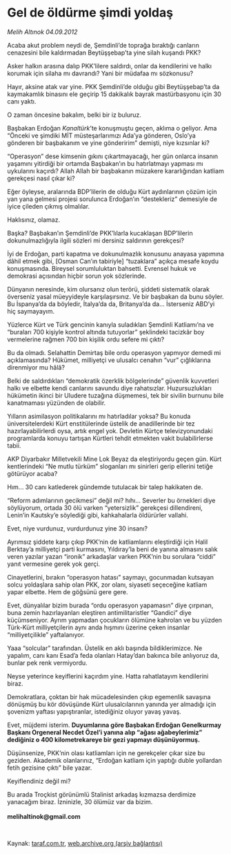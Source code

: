 # Gel de öldürme şimdi yoldaş

*Melih Altınok 04.09.2012*

<div class="yazi"><p>Acaba akut problem neydi de, Şemdinli’de toprağa bıraktığı canların cenazesini bile kaldırmadan Beytüşşebap’ta yine silah kuşandı PKK?</p>
<p>Asker halkın arasına dalıp PKK’lilere saldırdı, onlar da kendilerini ve halkı korumak için silaha mı davrandı? Yani bir müdafaa mı sözkonusu?</p>
<p>Hayır, aksine atak var yine. PKK Şemdinli’de olduğu gibi Beytüşşebap’ta da kaymakamlık binasını ele geçirip 15 dakikalık bayrak mastürbasyonu için 30 canı yaktı.</p>
<p>O zaman öncesine bakalım, belki bir iz buluruz.</p>
<p>Başbakan Erdoğan <i>Kanaltürk</i>’te konuşmuştu geçen, aklıma o geliyor. Ama “Önceki ve şimdiki MİT müsteşarlarımızı Ada’ya gönderen, Oslo’ya gönderen bir başbakanım ve yine gönderirim” demişti, niye kızsınlar ki?</p>
<p>“Operasyon” dese kimsenin gıkını çıkartmayacağı, her gün onlarca insanın yaşamını yitirdiği bir ortamda Başbakan’ın bu hatırlatmayı yapması mı uykularını kaçırdı? Allah Allah bir başbakanın müzakere kararlığından katliam gerekçesi nasıl çıkar ki?</p>
<p>Eğer öyleyse, aralarında BDP’lilerin de olduğu Kürt aydınlarının çözüm için yan yana gelmesi projesi sorulunca Erdoğan’ın “destekleriz” demesiyle de iyice çileden çıkmış olmalılar. </p>
<p>Haklısınız, olamaz. </p>
<p>Başka? Başbakan’ın Şemdinli’de PKK’lılarla kucaklaşan BDP’lilerin dokunulmazlığıyla ilgili sözleri mi dersiniz saldırının gerekçesi?</p>
<p>İyi de Erdoğan, parti kapatma ve dokunulmazlık konusunu anayasa yapımına dâhil etmek gibi, [Osman Can’ın tabiriyle] “tuzaklara” açıkça mesafe koydu konuşmasında. Bireysel sorumluluktan bahsetti. Evrensel hukuk ve demokrasi açısından hiçbir sorun yok sözlerinde.</p>
<p>Dünyanın neresinde, kim olursanız olun terörü, şiddeti sistematik olarak överseniz yasal müeyyideyle karşılaşırsınız. Ve bir başbakan da bunu söyler. Bu İspanya’da da böyledir, İtalya’da da, Britanya’da da... İsterseniz ABD’yi hiç saymayayım.</p>
<p>Yüzlerce Kürt ve Türk gencinin kanıyla suladıkları Şemdinli Katliamı’na ve “buraları 700 kişiyle kontrol altında tutuyorlar” şeklindeki tacizkâr boy vermelerine rağmen 700 bin kişilik ordu sefere mi çıktı?</p>
<p>Bu da olmadı. Selahattin Demirtaş bile ordu operasyon yapmıyor demedi mi açıklamasında? Hükümet, milliyetçi ve ulusalcı cenahın “vur” çığlıklarına direnmiyor mu hâlâ?</p>
<p>Belki de saldırdıkları “demokratik özerklik bölgelerinde” güvenlik kuvvetleri halkı ve elbette kendi canlarını savundu diye rahatsızlar. Huzursuzlukları hükümetin ikinci bir Uludere tuzağına düşmemesi, tek bir sivilin burnunu bile kanatmaması yüzünden de olabilir.</p>
<p>Yılların asimilasyon politikalarını mı hatırladılar yoksa? Bu konuda üniversitelerdeki Kürt enstitülerinde üstelik de anadillerinde bir tez hazırlayabilirlerdi oysa, artık engel yok. Devletin Kürtçe televizyonundaki programlarda konuyu tartışan Kürtleri tehdit etmekten vakit bulabilirlerse tabii.</p>
<p>AKP Diyarbakır Milletvekili Mine Lok Beyaz da eleştiriyordu geçen gün. Kürt kentlerindeki “Ne mutlu türküm” sloganları mı sinirleri gerip ellerini tetiğe götürüyor acaba?</p>
<p>Hım... 30 canı katlederek gündemde tutulacak bir talep hakikaten de.</p>
<p>“Reform adımlarının gecikmesi” değil mi? hıhı... Severler bu örnekleri diye söylüyorum, ortada 30 ölü varken “yetersizlik” gerekçesi dillendireni, Lenin’in Kautsky’e söylediği gibi, kahkahalarla öldürürler vallahi. </p>
<p>Evet, niye vurdunuz, vurdurdunuz yine 30 insanı?</p>
<p>Ayrımsız şiddete karşı çıkıp PKK’nin de katliamlarını eleştirdiği için Halil Berktay’a milliyetçi parti kurmasını, Yıldıray’la beni de yanına almasını salık veren yazılar yazan “ironik” arkadaşlar varken PKK’nin bu sorulara “ciddi” yanıt vermesine gerek yok gerçi.</p>
<p>Cinayetlerini, bırakın “operasyon hatası” saymayı, gocunmadan kutsayan solcu yoldaşlara sahip olan PKK, zor olanı, siyaseti seçeceğine katliam yapar elbette. Hem de göğsünü gere gere. </p>
<p>Evet, dünyalılar bizim burada “ordu operasyon yapamasın” diye çırpınan, buna zemin hazırlayanları eleştiren antimilitaristler “Gandici” diye küçümseniyor. Ayrım yapmadan çocukların ölümüne kahrolan ve bu yüzden Türk-Kürt milliyetçilerin aynı anda hışmını üzerine çeken insanlar “milliyetçilikle” yaftalanıyor. </p>
<p>Yaaa “solcular” tarafından. Üstelik en aklı başında bildiklerimizce. Ne yapalım, canı kanı Esad’a feda olanları Hatay’dan bakınca bile anlıyoruz da, bunlar pek renk vermiyordu.</p>
<p>Neyse yeterince keyiflerini kaçırdım yine. Hatta rahatlatayım kendilerini biraz.</p>
<p>Demokratlara, çoktan bir hak mücadelesinden çıkıp egemenlik savaşına dönüşmüş bu kör dövüşünde Kürt ulusalcılarının yanında yer almadığı için şovenizm yaftası yapıştıranlar, istediğiniz oluyor yavaş yavaş.</p>
<p>Evet, müjdemi isterim. <b>Duyumlarına göre Başbakan Erdoğan Genelkurmay Başkanı Orgeneral Necdet Özel’i yanına alıp “ağası ağabeylerimiz” dediğiniz o 400 kilometrekareye bir gezi yapmayı düşünüyormuş.</b> </p>
<p>Düşünsenize, PKK’nin olası katliamları için ne gerekçeler çıkar size bu geziden. Akademik olanlarınız, “Erdoğan katliam için yaptığı duble yollardan fetih gezisine çıktı” bile yazar.</p>
<p>Keyiflendiniz değil mi?</p>
<p>Bu arada Troçkist görünümlü Stalinist arkadaş kızmazsa derdimize yanacağım biraz. İzninizle, 30 ölümüz var da bizim.<br/><br/><b>melihaltinok@gmail.com</b></p>
<p><b> </b></p>
</div>

Kaynak: [taraf.com.tr](http://www.taraf.com.tr/melih-altinok/makale-gel-de-oldurme-simdi-yoldas.htm), [web.archive.org (arşiv bağlantısı)](http://web.archive.org/web/20131115011230/http://www.taraf.com.tr/melih-altinok/makale-gel-de-oldurme-simdi-yoldas.htm)
